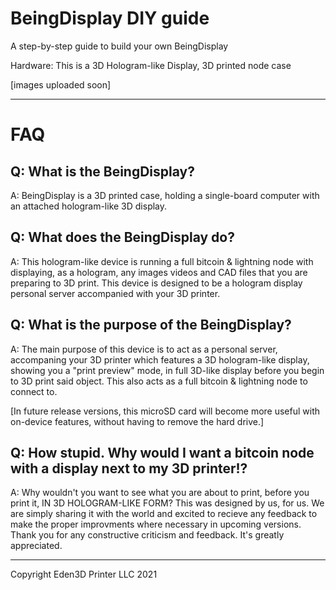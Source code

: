 # BeingDisplay DIY guide
A step-by-step guide to build your own BeingDisplay

Hardware: This is a 3D Hologram-like Display, 3D printed node case

[images uploaded soon]




-----------------------------------------------
# FAQ
Q: What is the BeingDisplay?
---
A: BeingDisplay is a 3D printed case, holding a single-board computer with an attached hologram-like 3D display.

Q: What does the BeingDisplay do?
---
A: This hologram-like device is running a full bitcoin & lightning node with displaying, as a hologram, any images videos and CAD files that you are preparing to 3D print. This device is designed to be a hologram display personal server accompanied with your 3D printer.

Q: What is the purpose of the BeingDisplay?
---
A: The main purpose of this device is to act as a personal server, accompaning your 3D printer which features a 3D hologram-like display, showing you a "print preview" mode, in full 3D-like display before you begin to 3D print said object. This also acts as a full bitcoin & lightning node to connect to. 

[In future release versions, this microSD card will become more useful with on-device features, without having to remove the hard drive.]

Q: How stupid. Why would I want a bitcoin node with a display next to my 3D printer!?
---
A: Why wouldn't you want to see what you are about to print, before you print it, IN 3D HOLOGRAM-LIKE FORM? This was designed by us, for us. We are simply sharing it with the world and excited to recieve any feedback to make the proper improvments where necessary in upcoming versions.  Thank you for any constructive criticism and feedback. It's greatly appreciated. 



---------------------------------------------------------





Copyright Eden3D Printer LLC 2021

